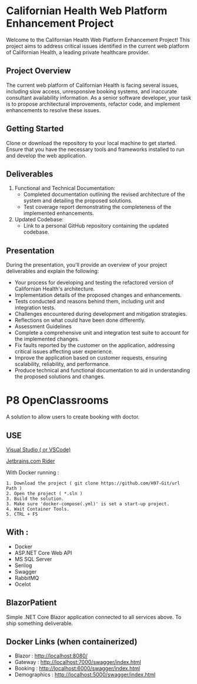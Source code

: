 # Californian Health Web Platform Enhancement Project
Welcome to the Californian Health Web Platform Enhancement Project! This project aims to address critical issues identified in the current web platform of Californian Health, a leading private healthcare provider.

## Project Overview
The current web platform of Californian Health is facing several issues, including slow access, unresponsive booking systems, and inaccurate consultant availability information. As a senior software developer, your task is to propose architectural improvements, refactor code, and implement enhancements to resolve these issues.

## Getting Started
Clone or download the repository to your local machine to get started. Ensure that you have the necessary tools and frameworks installed to run and develop the web application.

## Deliverables
1. Functional and Technical Documentation:
   * Completed documentation outlining the revised architecture of the system and detailing the proposed solutions.
   * Test coverage report demonstrating the completeness of the implemented enhancements.
2. Updated Codebase:
   * Link to a personal GitHub repository containing the updated codebase.
## Presentation
During the presentation, you'll provide an overview of your project deliverables and explain the following:

* Your process for developing and testing the refactored version of Californian Health's architecture.
* Implementation details of the proposed changes and enhancements.
* Tests conducted and reasons behind them, including unit and integration tests.
* Challenges encountered during development and mitigation strategies.
* Reflections on what could have been done differently.
* Assessment Guidelines
* Complete a comprehensive unit and integration test suite to account for the implemented changes.
* Fix faults reported by the customer on the application, addressing critical issues affecting user experience.
* Improve the application based on customer requests, ensuring scalability, reliability, and performance.
* Produce technical and functional documentation to aid in understanding the proposed solutions and changes.


# P8 OpenClassrooms
A solution to allow users to create booking with doctor.

## USE
[Visual Studio ( or VSCode)](https://visualstudio.microsoft.com/)

[Jetbrains.com Rider](https://www.jetbrains.com/rider/)

With Docker running :
```
1. Download the project ( git clone https://github.com/H97-Git/url Path )
2. Open the project ( *.sln )
3. Build the solution.
3. Make sure 'docker-compose(.yml)' is set a start-up project.
4. Wait Container Tools.
5. CTRL + F5
```
## With :
- Docker
- ASP.NET Core Web API
- MS SQL Server
- Serilog
- Swagger
- RabbitMQ
- Ocelot

## BlazorPatient
Simple .NET Core Blazor application connected to all services above.
To ship something deliverable.

## Docker Links (when containerized)
- Blazor : [http://localhost:8080/](http://localhost:8080/)
- Gateway : [http://localhost:7000/swagger/index.html](http://localhost:7000/swagger/index.html)
- Booking : [http://localhost:6000/swagger/index.html](http://localhost:6000/swagger/index.html)
- Demographics : [http://localhost:5000/swagger/index.html](http://localhost:5000/swagger/index.html)
